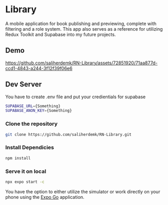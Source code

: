 # Library

A mobile application for book publishing and previewing, complete with filtering and a role system. This app also serves as a reference for utilizing Redux Toolkit and Supabase into my future projects.

## Demo

https://github.com/saliherdemk/RN-Library/assets/72851920/71aa877d-ccd1-4843-a244-3f12f39f06e6

## Dev Server

You have to create .env file and put your credientials for supabase

```bash
SUPABASE_URL={Something}
SUPABASE_ANON_KEY={Something}
```

### Clone the repository

```bash
git clone https://github.com/saliherdemk/RN-Library.git
```

### Install Dependicies

```bash
npm install
```

### Serve it on local

```bash
npx expo start -c
```

You have the option to either utilize the simulator or work directly on your phone using the [Expo Go](https://expo.dev/client) application.
